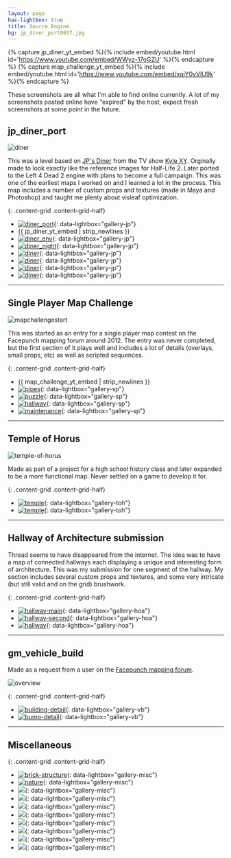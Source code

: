 ```yaml
---
layout: page
has-lightbox: true
title: Source Engine
bg: jp_diner_port0037.jpg
---
```


{% capture jp_diner_yt_embed %}{% include embed/youtube.html id='https://www.youtube.com/embed/WWyz-17oGZU' %}{% endcapture %}
{% capture map_challenge_yt_embed %}{% include embed/youtube.html id='https://www.youtube.com/embed/xqjY0vVlU9k' %}{% endcapture %}

These screenshots are all what I'm able to find online currently. A lot of my
screenshots posted online have "expired" by the host, expect fresh screenshots
at some point in the future.

## jp_diner_port

![diner](/img/level-design/source/slider_jps_diner.png)

This was a level based on [JP's Diner](http://kylexy.wikia.com/wiki/JP's_Diner)
from the TV show [Kyle XY](https://en.wikipedia.org/wiki/Kyle_XY). Orginally
made to look exactly like the reference images for Half-Life 2. Later ported to
the Left 4 Dead 2 engine with plans to become a full campaign. This was one of
the earliest maps I worked on and I learned a lot in the process. This map
includes a number of custom props and textures (made in Maya and Photoshop)
and taught me plenty about visleaf optimization.

 {: .content-grid  .content-grid-half}
 - [![diner_port][jp_1]][jp_1]{: data-lightbox="gallery-jp"}
 - {{ jp_diner_yt_embed | strip_newlines }}
 - [![diner_env][jp_2]][jp_2]{: data-lightbox="gallery-jp"}
 - [![diner_night][jp_3]][jp_3]{: data-lightbox="gallery-jp"}
 - [![diner][jp_4]][jp_4]{: data-lightbox="gallery-jp"}
 - [![diner][jp_5]][jp_5]{: data-lightbox="gallery-jp"}
 - [![diner][jp_6]][jp_6]{: data-lightbox="gallery-jp"}
 - [![diner][jp_7]][jp_7]{: data-lightbox="gallery-jp"}

-----

## Single Player Map Challenge

![mapchallengestart](/img/level-design/source/slider_map_challenge.jpg)

This was started as an entry for a single player map contest on the Facepunch
mapping forum around 2012. The entry was never completed, but the first
section of it plays well and includes a lot of details (overlays, small props,
etc) as well as scripted sequences. 

{: .content-grid .content-grid-half}
 - {{ map_challenge_yt_embed | strip_newlines }}
 - [![pipes][sp_1]][sp_1]{: data-lightbox="gallery-sp"}
 - [![puzzle][sp_2]][sp_2]{: data-lightbox="gallery-sp"}
 - [![hallway][sp_3]][sp_3]{: data-lightbox="gallery-sp"}
 - [![maintenance][sp_4]][sp_4]{: data-lightbox="gallery-sp"}

-----

## Temple of Horus

![temple-of-horus](/img/level-design/source/slider_temple_of_horus.png)

Made as part of a project for a high school history class and later expanded
to be a more functional map. Never settled on a game to develop it for.

 {: .content-grid  .content-grid-half}
 - [![temple][toh_1]][toh_1]{: data-lightbox="gallery-toh"}
 - [![temple][toh_2]][toh_2]{: data-lightbox="gallery-toh"}

-----

## Hallway of Architecture submission

Thread seems to have disappeared from the internet. The idea was to have a map
of connected hallways each displaying a unique and interesting form of
architecture. This was my submission for one segment of the hallway. My
section includes several custom props and textures, and some very intricate
(but still valid and on the grid) brushwork.

{: .content-grid  .content-grid-half}
 - [![hallway-main][hoa_1]][hoa_1]{: data-lightbox="gallery-hoa"}
 - [![hallway-second][hoa_2]][hoa_2]{: data-lightbox="gallery-hoa"}
 - [![hallway][hoa_3]][hoa_3]{: data-lightbox="gallery-hoa"}

-----

## gm_vehicle_build

Made as a request from a user on the [Facepunch mapping forum](https://facepunch.com/forumdisplay.php?f=38).

![overview](/img/level-design/source/gmvehiclebuildtest20002vs8.jpg)

{: .content-grid .content-grid-half}
 - [![building-detail][vb_1]][vb_1]{: data-lightbox="gallery-vb"}
 - [![bump-detail][vb_2]][vb_2]{: data-lightbox="gallery-vb"}

-----

## Miscellaneous

 {: .content-grid .content-grid-half}
 - [![brick-structure][misc_1]][misc_1]{: data-lightbox="gallery-misc"}
 - [![nature][misc_2]][misc_2]{: data-lightbox="gallery-misc"}
 - [![][misc_3]][misc_3]{: data-lightbox="gallery-misc"}
 - [![][misc_4]][misc_4]{: data-lightbox="gallery-misc"}
 - [![][misc_5]][misc_5]{: data-lightbox="gallery-misc"}
 - [![][misc_6]][misc_6]{: data-lightbox="gallery-misc"}
 - [![][misc_7]][misc_7]{: data-lightbox="gallery-misc"}
 - [![][misc_8]][misc_8]{: data-lightbox="gallery-misc"}
 - [![][misc_9]][misc_9]{: data-lightbox="gallery-misc"}
 - [![][misc_10]][misc_10]{: data-lightbox="gallery-misc"}

[jp_1]: /img/level-design/source/jp_diner_port0037.jpg
[jp_2]: /img/level-design/source/jp_diner_env0001.jpg
[jp_3]: /img/level-design/source/jp_diner_night0004.jpg
[jp_4]: /img/level-design/source/jp_diner0034.jpg
[jp_5]: /img/level-design/source/jp_diner0014.jpg
[jp_6]: /img/level-design/source/jp_diner0007.jpg
[jp_7]: /img/level-design/source/jp_diner0003.jpg
[sp_1]: /img/level-design/source/20171128201546_1.jpg
[sp_2]: /img/level-design/source/20171128201627_1.jpg
[sp_3]: /img/level-design/source/20171128201640_1.jpg
[sp_4]: /img/level-design/source/20171128201729_1.jpg
[toh_1]: /img/level-design/source/temple_of_horus_sp_0010002.jpg
[toh_2]: /img/level-design/source/temple_of_horus_sp0004.jpg
[hoa_1]: /img/level-design/source/robmaister12_hallway_final0001.jpg
[hoa_2]: /img/level-design/source/robmaister12_hallway_final0003.jpg
[hoa_3]: /img/level-design/source/SourceMap001-min.jpg
[vb_1]: /img/level-design/source/gm_vehicle_build_test_20006.jpg
[vb_2]: /img/level-design/source/gmvehiclebuildtest20002vs8.jpg
[misc_1]: /img/level-design/source/slider_brick_structure.png
[misc_2]: /img/level-design/source/slider_nature_hl2.png
[misc_3]: /img/level-design/source/courtyard0000.jpg
[misc_4]: /img/level-design/source/english_art_deco0000.jpg
[misc_5]: /img/level-design/source/128mapchallenge0003.jpg
[misc_6]: /img/level-design/source/smallcylindrycalstructure0000.jpg
[misc_7]: /img/level-design/source/20171128212018_1.jpg
[misc_8]: /img/level-design/source/20171128212649_1.jpg
[misc_9]: /img/level-design/source/20171128213145_1.jpg
[misc_10]: /img/level-design/source/20171128213237_1.jpg
